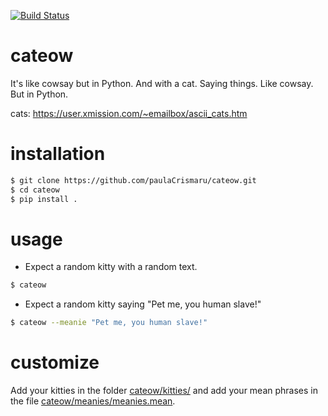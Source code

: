 [![Build Status](https://travis-ci.org/paulaCrismaru/cateow.svg?branch=master)](https://travis-ci.org/paulaCrismaru/cateow)
# cateow
It's like cowsay but in Python. And with a cat. Saying things. Like cowsay. But in Python.

cats: https://user.xmission.com/~emailbox/ascii_cats.htm

# installation
```sh
$ git clone https://github.com/paulaCrismaru/cateow.git
$ cd cateow
$ pip install .
```

# usage
- Expect a random kitty with a random text.
```sh
$ cateow
```
- Expect a random kitty saying "Pet me, you human slave!"
```sh
$ cateow --meanie "Pet me, you human slave!"
```

# customize
Add your kitties in the folder [cateow/kitties/](https://github.com/paulaCrismaru/cateow/tree/master/cateow/kitties) and add your mean phrases in the file [cateow/meanies/meanies.mean](https://github.com/paulaCrismaru/cateow/blob/master/cateow/meanies/meanies.mean).
